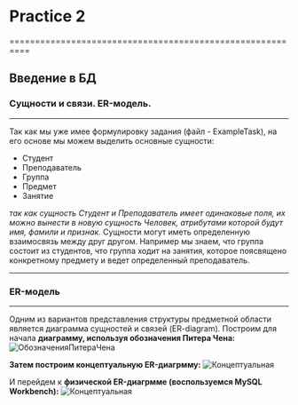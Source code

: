 # Practice 2
==========================================================

## Введение в БД

### Сущности и связи. ER-модель.
-----------------------------
Так как мы уже имее формулировку задания (файл - ExampleTask), на его основе мы
можем выделить основные сущности:
* Студент
* Преподаватель
* Группа
* Предмет
* Занятие

 <i>так как сущность Студент и Преподаватель имеет одинаковые поля, их можно вынести
 в новую сущность Человек, атрибутами которой будут имя, фамили и признак. </i>
Сущности могут иметь определенную взаимосвязь между друг другом. Например
мы знаем, что группа состоит из студентов, что группа ходит на занятия, которое
поясвящено конкретному предмету и ведет определенный преподаватель.

---------------------
### ER-модель
--------------------


Одним из вариантов представления структуры предметной области является диаграмма
сущностей и связей (ER-diagram).
Построим для начала **диаграмму, используя обозначения Питера Чена:**
![ОбозначенияПитераЧена](http://upload.akusherstvo.ru/image925319.png)

**Затем построим концептуальную ER-диагрмму:**
![Концептуальная](http://upload.akusherstvo.ru/image925333.png)

И перейдем к **физической ER-диагрмме (воспользуемся MySQL Workbench):**
![Концептуальная](http://upload.akusherstvo.ru/image925379.png)
